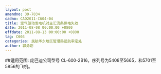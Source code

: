 ```yaml
---
layout: post
amendno: 39-7034
cadno: CAD2011-C604-04
title: 空气驱动发电机对主汇流条供电失效
date: 2011-08-08 00:00:00 +0800
effdate: 2011-08-13 00:00:00 +0800
tag: C604
categories: 民航华东地区管理局适航审定处
author: 郭勇刚
---
```


##适用范围:
庞巴迪公司型号 CL-600-2B16，序列号为5408至5665，和5701至 5856的飞机。

